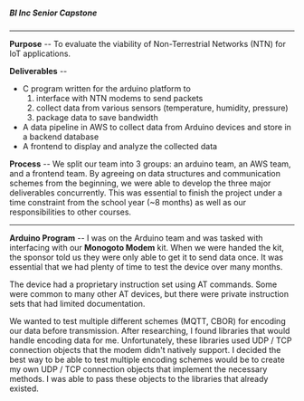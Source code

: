 ##### BI Inc Senior Capstone

---

**Purpose** -- To evaluate the viability of Non-Terrestrial Networks (NTN) for IoT applications.

**Deliverables** --
* C program written for the arduino platform to
    1. interface with NTN modems to send packets
    2. collect data from various sensors (temperature, humidity, pressure)
    3. package data to save bandwidth
* A data pipeline in AWS to collect data from Arduino devices and store in a backend database
* A frontend to display and analyze the collected data

**Process** -- We split our team into 3 groups: an arduino team, an AWS team, and a frontend team. By agreeing on data structures and communication schemes from the beginning, we were able to develop the three major deliverables concurrently. This was essential to finish the project under a time constraint from the school year (~8 months) as well as our responsibilities to other courses. 

---

**Arduino Program** -- I was on the Arduino team and was tasked with interfacing with our **Monogoto Modem** kit. When we were handed the kit, the sponsor told us they were only able to get it to send data once. It was essential that we had plenty of time to test the device over many months. 

The device had a proprietary instruction set using AT commands. Some were common to many other AT devices, but there were private instruction sets that had limited documentation.

We wanted to test multiple different schemes (MQTT, CBOR) for encoding our data before transmission. After researching, I found libraries that would handle encoding data for me. Unfortunately, these libraries used UDP / TCP connection objects that the modem didn't natively support. I decided the best way to be able to test multiple encoding schemes would be to create my own UDP / TCP connection objects that implement the necessary methods. I was able to pass these objects to the libraries that already existed. 
